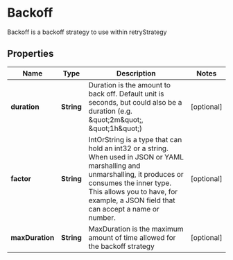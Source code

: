 

# Backoff

Backoff is a backoff strategy to use within retryStrategy
## Properties

Name | Type | Description | Notes
------------ | ------------- | ------------- | -------------
**duration** | **String** | Duration is the amount to back off. Default unit is seconds, but could also be a duration (e.g. \&quot;2m\&quot;, \&quot;1h\&quot;) |  [optional]
**factor** | **String** | IntOrString is a type that can hold an int32 or a string.  When used in JSON or YAML marshalling and unmarshalling, it produces or consumes the inner type.  This allows you to have, for example, a JSON field that can accept a name or number. |  [optional]
**maxDuration** | **String** | MaxDuration is the maximum amount of time allowed for the backoff strategy |  [optional]



